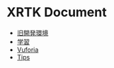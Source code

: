 # XRTK Document  

- [旧開発環境](./LegacyDevelopEnvironment.md) 
- [学習](./learning.md)
- [Vuforia](./vufoia.md)
- [Tips](./tips.md)
